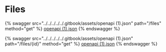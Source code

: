 # Files

{% swagger src="../../../../../.gitbook/assets/openapi (1).json" path="/files" method="get" %}
[openapi (1).json](<../../../../../.gitbook/assets/openapi (1).json>)
{% endswagger %}

{% swagger src="../../../../../.gitbook/assets/openapi (1).json" path="/files/{id}" method="get" %}
[openapi (1).json](<../../../../../.gitbook/assets/openapi (1).json>)
{% endswagger %}
